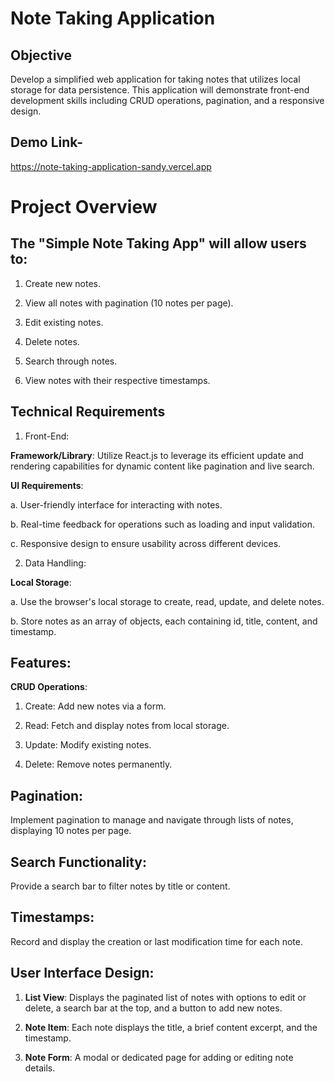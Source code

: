 # Note Taking Application 

## Objective
<p>Develop a simplified web application for taking notes that utilizes local storage for data persistence. This application will demonstrate front-end development skills including CRUD operations, pagination, and a responsive design.</p>

## Demo Link-
https://note-taking-application-sandy.vercel.app


# Project Overview

## The "Simple Note Taking App" will allow users to:
1. Create new notes.

2. View all notes with pagination (10 notes per page).

3. Edit existing notes.

4. Delete notes.

5. Search through notes.

6. View notes with their respective timestamps.

## Technical Requirements
1. Front-End:

**Framework/Library**: Utilize React.js to leverage its efficient update and rendering capabilities for dynamic content like pagination and live search.

**UI Requirements**:

a. User-friendly interface for interacting with notes.

b. Real-time feedback for operations such as loading and input validation.

c. Responsive design to ensure usability across different devices.

2. Data Handling:
   
**Local Storage**:

a. Use the browser's local storage to create, read, update, and delete notes.

b. Store notes as an array of objects, each containing id, title, content, and timestamp.

## Features:

**CRUD Operations**:

1. Create: Add new notes via a form.

2. Read: Fetch and display notes from local storage.

3. Update: Modify existing notes.

4. Delete: Remove notes permanently.

## Pagination:

<p>Implement pagination to manage and navigate through lists of notes, displaying 10 notes per page.</p>

## Search Functionality:
<p>Provide a search bar to filter notes by title or content.</p>

## Timestamps:

<p>Record and display the creation or last modification time for each note.</p>

## User Interface Design:

1. **List View**: Displays the paginated list of notes with options to edit or delete, a search bar at the top, and a button to add new notes.

2. **Note Item**: Each note displays the title, a brief content excerpt, and the timestamp.

3. **Note Form**: A modal or dedicated page for adding or editing note details.



